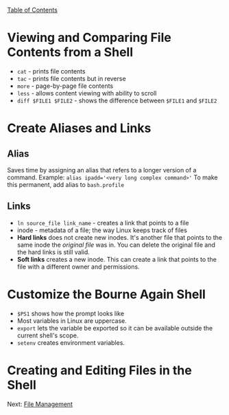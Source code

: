 [Table of Contents](/RHCSA/RHCSA%20Table%20of%20Contents.md)

# Viewing and Comparing File Contents from a Shell
* `cat` - prints file contents
* `tac` - prints file contents but in reverse
* `more` - page-by-page file contents
* `less` - allows content viewing with ability to scroll
* `diff $FILE1 $FILE2` - shows the difference between `$FILE1` and `$FILE2`

# Create Aliases and Links
## Alias
Saves time by assigning an alias that refers to a longer version of a command.
Example: `alias ipadd='<very long complex command>'`
To make this permanent, add alias to `bash.profile`
## Links
* `ln source_file link_name` - creates a link that points to a file
* inode - metadata of a file; the way Linux keeps track of files
* **Hard links** does not create new inodes. It's another file that points to the same inode the *original file* was in. You can delete the original file and the hard links is still valid.
* **Soft links** creates a new inode. This can create a link that points to the file with a different owner and permissions.

# Customize the Bourne Again Shell
* `$PS1` shows how the prompt looks like
* Most variables in Linux are uppercase.
* `export` lets the variable be exported so it can be available outside the current shell's scope.
* `setenv` creates environment variables.

# Creating and Editing Files in the Shell

Next: [File Management](File%20Management.md)